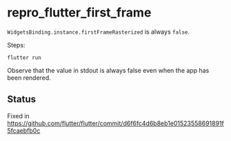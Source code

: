 # repro_flutter_first_frame

`WidgetsBinding.instance.firstFrameRasterized` is always `false`.

Steps:

```
flutter run
```

Observe that the value in stdout is always false even when the app has been rendered.

## Status

Fixed in https://github.com/flutter/flutter/commit/d6f6fc4d6b8eb1e01523558691891f5fcaebfb0c
